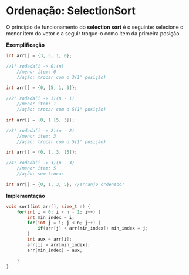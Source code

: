 # Ordenação: SelectionSort

O princípio de funcionamento do **selection sort** é o seguinte: selecione o menor item do vetor e a seguir troque-o como item da primeira posição.

**Exemplificação**

```c
int arr[] = {3, 5, 1, 0};

//1° rodada(i -> 0)(n)
    //menor item: 0
    //ação: trocar com o 3(1° posição)

int arr[] = {0, [5, 1, 3]};

//2° rodada(i -> 1)(n - 1)
    //menor item: 1
    //ação: trocar com o 5(1° posição)

int arr[] = {0, 1 [5, 3]};

//3° rodada(i -> 2)(n - 2)
    //menor item: 3
    //ação: trocar com o 5(1° posição)

int arr[] = {0, 1, 3, [5]};

//4° rodada(i -> 3)(n - 3)
    //menor item: 5
    //ação: sem trocas

int arr[] = {0, 1, 3, 5}; //arranjo ordenado!

```

**Implementação**

```c
void sort(int arr[], size_t n) {
    for(int i = 0; i < n - 1; i++) {
        int min_index = i;
        for(int j = i; j < n; j++) {
            if(arr[j] < arr[min_index]) min_index = j;
        }
        int aux = arr[i];
        arr[i] = arr[min_index];
        arr[min_index] = aux;

    }
}
```

